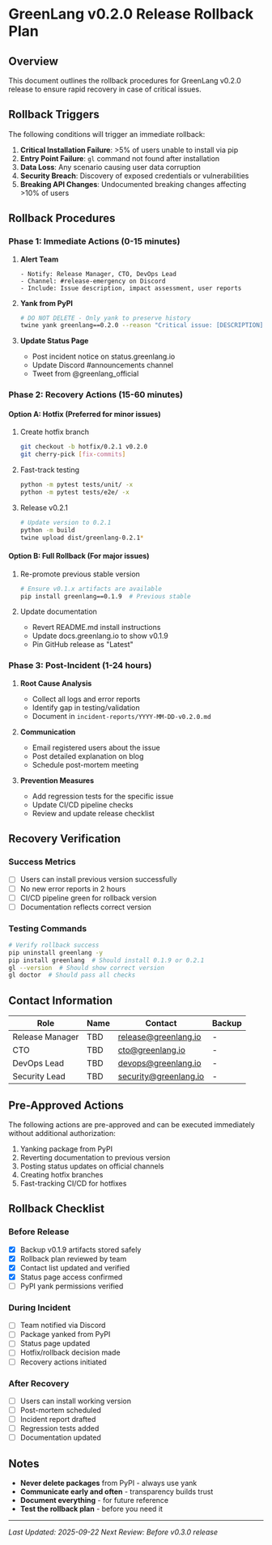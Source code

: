 # GreenLang v0.2.0 Release Rollback Plan

## Overview
This document outlines the rollback procedures for GreenLang v0.2.0 release to ensure rapid recovery in case of critical issues.

## Rollback Triggers
The following conditions will trigger an immediate rollback:
1. **Critical Installation Failure**: >5% of users unable to install via pip
2. **Entry Point Failure**: `gl` command not found after installation
3. **Data Loss**: Any scenario causing user data corruption
4. **Security Breach**: Discovery of exposed credentials or vulnerabilities
5. **Breaking API Changes**: Undocumented breaking changes affecting >10% of users

## Rollback Procedures

### Phase 1: Immediate Actions (0-15 minutes)
1. **Alert Team**
   ```
   - Notify: Release Manager, CTO, DevOps Lead
   - Channel: #release-emergency on Discord
   - Include: Issue description, impact assessment, user reports
   ```

2. **Yank from PyPI**
   ```bash
   # DO NOT DELETE - Only yank to preserve history
   twine yank greenlang==0.2.0 --reason "Critical issue: [DESCRIPTION]"
   ```

3. **Update Status Page**
   - Post incident notice on status.greenlang.io
   - Update Discord #announcements channel
   - Tweet from @greenlang_official

### Phase 2: Recovery Actions (15-60 minutes)

#### Option A: Hotfix (Preferred for minor issues)
1. Create hotfix branch
   ```bash
   git checkout -b hotfix/0.2.1 v0.2.0
   git cherry-pick [fix-commits]
   ```

2. Fast-track testing
   ```bash
   python -m pytest tests/unit/ -x
   python -m pytest tests/e2e/ -x
   ```

3. Release v0.2.1
   ```bash
   # Update version to 0.2.1
   python -m build
   twine upload dist/greenlang-0.2.1*
   ```

#### Option B: Full Rollback (For major issues)
1. Re-promote previous stable version
   ```bash
   # Ensure v0.1.x artifacts are available
   pip install greenlang==0.1.9  # Previous stable
   ```

2. Update documentation
   - Revert README.md install instructions
   - Update docs.greenlang.io to show v0.1.9
   - Pin GitHub release as "Latest"

### Phase 3: Post-Incident (1-24 hours)

1. **Root Cause Analysis**
   - Collect all logs and error reports
   - Identify gap in testing/validation
   - Document in `incident-reports/YYYY-MM-DD-v0.2.0.md`

2. **Communication**
   - Email registered users about the issue
   - Post detailed explanation on blog
   - Schedule post-mortem meeting

3. **Prevention Measures**
   - Add regression tests for the specific issue
   - Update CI/CD pipeline checks
   - Review and update release checklist

## Recovery Verification

### Success Metrics
- [ ] Users can install previous version successfully
- [ ] No new error reports in 2 hours
- [ ] CI/CD pipeline green for rollback version
- [ ] Documentation reflects correct version

### Testing Commands
```bash
# Verify rollback success
pip uninstall greenlang -y
pip install greenlang  # Should install 0.1.9 or 0.2.1
gl --version  # Should show correct version
gl doctor  # Should pass all checks
```

## Contact Information

| Role | Name | Contact | Backup |
|------|------|---------|--------|
| Release Manager | TBD | release@greenlang.io | - |
| CTO | TBD | cto@greenlang.io | - |
| DevOps Lead | TBD | devops@greenlang.io | - |
| Security Lead | TBD | security@greenlang.io | - |

## Pre-Approved Actions
The following actions are pre-approved and can be executed immediately without additional authorization:
1. Yanking package from PyPI
2. Reverting documentation to previous version
3. Posting status updates on official channels
4. Creating hotfix branches
5. Fast-tracking CI/CD for hotfixes

## Rollback Checklist

### Before Release
- [x] Backup v0.1.9 artifacts stored safely
- [x] Rollback plan reviewed by team
- [x] Contact list updated and verified
- [x] Status page access confirmed
- [ ] PyPI yank permissions verified

### During Incident
- [ ] Team notified via Discord
- [ ] Package yanked from PyPI
- [ ] Status page updated
- [ ] Hotfix/rollback decision made
- [ ] Recovery actions initiated

### After Recovery
- [ ] Users can install working version
- [ ] Post-mortem scheduled
- [ ] Incident report drafted
- [ ] Regression tests added
- [ ] Documentation updated

## Notes
- **Never delete packages** from PyPI - always use yank
- **Communicate early and often** - transparency builds trust
- **Document everything** - for future reference
- **Test the rollback plan** - before you need it

---
*Last Updated: 2025-09-22*
*Next Review: Before v0.3.0 release*